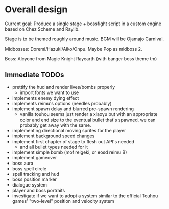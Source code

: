 # Overall design
Current goal: Produce a single stage + bossfight script in a custom engine based on Chez
Scheme and Raylib.

Stage is to be themed roughly around music. BGM will be Ojamajo Carnival.

Midbosses: Doremi/Hazuki/Aiko/Onpu. Maybe Pop as midboss 2.

Boss: Alcyone from Magic Knight Rayearth (with banger boss theme tm)

## Immediate TODOs
* prettify the hud and render lives/bombs properly
  * import fonts we want to use
* implements enemy dying effect
* implements reimu's options (needles probably)
* implement spawn delay and blurred pre-spawn rendering
  * vanilla touhou seems just render a xiaoyu but with an appropriate color and end size
	to the eventual bullet that's spawned. we can probably get away with the same.
* implementing directional moving sprites for the player
* implement background speed changes
* implement first chapter of stage to flesh out API's needed
  * and all bullet types needed for it
* implement simple bomb (mof reigeki, or eosd reimu B)
* implement gameover
* boss aura
* boss spell circle
* spell tracking and hud
* boss position marker
* dialogue system
* player and boss portraits
* investigate if we want to adopt a system similar to the official Touhou games'
  "two-level" position and velocity system
